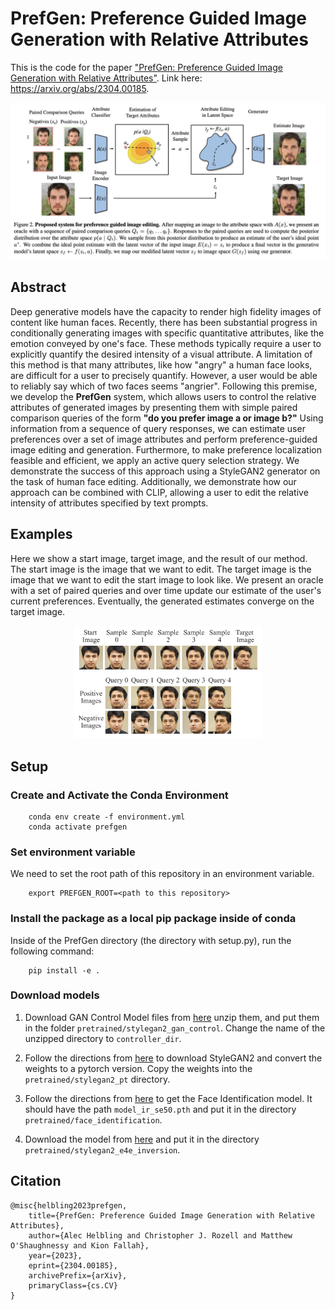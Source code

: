# PrefGen: Preference Guided Image Generation with Relative Attributes
This is the code for the paper ["PrefGen: Preference Guided Image Generation with Relative Attributes"](https://arxiv.org/abs/2304.00185).
Link here: https://arxiv.org/abs/2304.00185. 

![Explanatory Figure](images/ExplanatoryFigure.jpg)

## Abstract

Deep generative models have the capacity to render high fidelity images of content like human faces. Recently, there has been substantial progress in conditionally generating images with specific quantitative attributes, like the emotion conveyed by one's face. These methods typically require a user to explicitly quantify the desired intensity of a visual attribute. A limitation of this method is that many attributes, like how "angry" a human face looks, are difficult for a user to precisely quantify. However, a user would be able to reliably say which of two faces seems "angrier". Following this premise, we develop the **PrefGen** system, which allows users to control the relative attributes of generated images by presenting them with simple paired comparison queries of the form **"do you prefer image a or image b?"** Using information from a sequence of query responses, we can estimate user preferences over a set of image attributes and perform preference-guided image editing and generation. Furthermore, to make preference localization feasible and efficient, we apply an active query selection strategy. We demonstrate the success of this approach using a StyleGAN2 generator on the task of human face editing. Additionally, we demonstrate how our approach can be combined with CLIP, allowing a user to edit the relative intensity of attributes specified by text prompts. 

## Examples

Here we show a start image, target image, and the result of our method. The start image is the image that we want to edit. The target image is the image that we want to edit the start image to look like. We present an oracle with a set of paired queries and over time update our estimate of the user's current preferences. Eventually, the generated estimates converge on the target image. 
<p align="center">
    <img src="images/SamplesAndQueries1.png" width="300">
</p>

## Setup
### Create and Activate the Conda Environment
```
    conda env create -f environment.yml
    conda activate prefgen
``` 
### Set environment variable

We need to set the root path of this repository in an environment variable.
```
    export PREFGEN_ROOT=<path to this repository>
```
### Install the package as a local pip package inside of conda
Inside of the PrefGen directory (the directory with setup.py), run the following command:
```
    pip install -e .
```
### Download models

1. Download GAN Control Model files from [here](https://drive.google.com/file/d/19v0lX69fV6zQv2HbbYUVr9gZ8ZKvUzHq/view?usp=sharing) unzip them, and put them in the folder `pretrained/stylegan2_gan_control`. Change the name of the unzipped directory to `controller_dir`.

2. Follow the directions from [here](https://github.com/rosinality/stylegan2-pytorch) to download StyleGAN2 and convert the weights to a pytorch version. Copy the weights into the `pretrained/stylegan2_pt` directory. 

3. Follow the directions from [here](https://github.com/nvlong21/Face_Recognize) to get the Face Identification model. It should have the path `model_ir_se50.pth` and put it in the directory `pretrained/face_identification`.

4. Download the model from [here](https://drive.google.com/file/d/1cUv_reLE6k3604or78EranS7XzuVMWeO/view?usp=sharing) and put it in the directory `pretrained/stylegan2_e4e_inversion`. 

## Citation

```
@misc{helbling2023prefgen,
    title={PrefGen: Preference Guided Image Generation with Relative Attributes},
    author={Alec Helbling and Christopher J. Rozell and Matthew O'Shaughnessy and Kion Fallah},
    year={2023},
    eprint={2304.00185},
    archivePrefix={arXiv},
    primaryClass={cs.CV}
}
```
